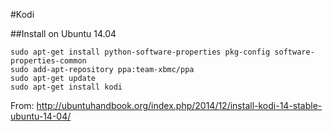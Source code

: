 #Kodi

##Install on Ubuntu 14.04

```
sudo apt-get install python-software-properties pkg-config software-properties-common
sudo add-apt-repository ppa:team-xbmc/ppa
sudo apt-get update
sudo apt-get install kodi
```

From: http://ubuntuhandbook.org/index.php/2014/12/install-kodi-14-stable-ubuntu-14-04/
